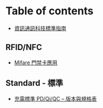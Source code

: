 # Table of contents

* [資訊通訊科技標準指南](README.md)

## RFID/NFC

* [Mifare 門禁卡應用](rfid-nfc/mifare.md)

## Standard - 標準 <a href="#standard" id="standard"></a>

* [充電標準 PD/Qi/QC – 版本與規格表](standard/battery-charging-protocol-spec.md)
